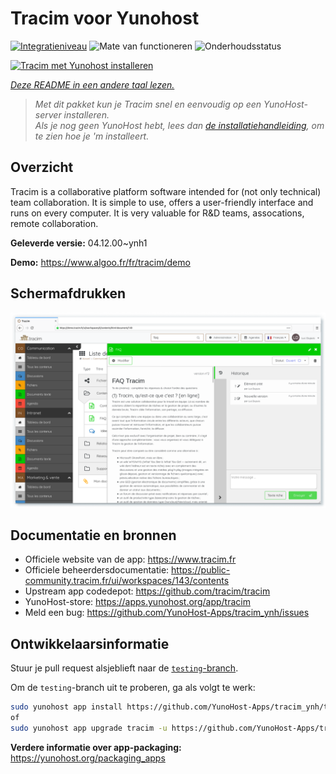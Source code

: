 <!--
NB: Deze README is automatisch gegenereerd door <https://github.com/YunoHost/apps/tree/master/tools/readme_generator>
Hij mag NIET handmatig aangepast worden.
-->

# Tracim voor Yunohost

[![Integratieniveau](https://apps.yunohost.org/badge/integration/tracim)](https://ci-apps.yunohost.org/ci/apps/tracim/)
![Mate van functioneren](https://apps.yunohost.org/badge/state/tracim)
![Onderhoudsstatus](https://apps.yunohost.org/badge/maintained/tracim)

[![Tracim met Yunohost installeren](https://install-app.yunohost.org/install-with-yunohost.svg)](https://install-app.yunohost.org/?app=tracim)

*[Deze README in een andere taal lezen.](./ALL_README.md)*

> *Met dit pakket kun je Tracim snel en eenvoudig op een YunoHost-server installeren.*  
> *Als je nog geen YunoHost hebt, lees dan [de installatiehandleiding](https://yunohost.org/install), om te zien hoe je 'm installeert.*

## Overzicht

Tracim is a collaborative platform software intended for (not only technical) team collaboration. It is simple to use, offers a user-friendly interface and runs on every computer. It is very valuable for R&D teams, assocations, remote collaboration.


**Geleverde versie:** 04.12.00~ynh1

**Demo:** <https://www.algoo.fr/fr/tracim/demo>

## Schermafdrukken

![Schermafdrukken van Tracim](./doc/screenshots/feature_app_document.png)

## Documentatie en bronnen

- Officiele website van de app: <https://www.tracim.fr>
- Officiele beheerdersdocumentatie: <https://public-community.tracim.fr/ui/workspaces/143/contents>
- Upstream app codedepot: <https://github.com/tracim/tracim>
- YunoHost-store: <https://apps.yunohost.org/app/tracim>
- Meld een bug: <https://github.com/YunoHost-Apps/tracim_ynh/issues>

## Ontwikkelaarsinformatie

Stuur je pull request alsjeblieft naar de [`testing`-branch](https://github.com/YunoHost-Apps/tracim_ynh/tree/testing).

Om de `testing`-branch uit te proberen, ga als volgt te werk:

```bash
sudo yunohost app install https://github.com/YunoHost-Apps/tracim_ynh/tree/testing --debug
of
sudo yunohost app upgrade tracim -u https://github.com/YunoHost-Apps/tracim_ynh/tree/testing --debug
```

**Verdere informatie over app-packaging:** <https://yunohost.org/packaging_apps>

